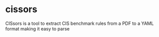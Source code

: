 # cissors
CISsors is a tool to extract CIS benchmark rules from a PDF to a YAML format making it easy to parse
